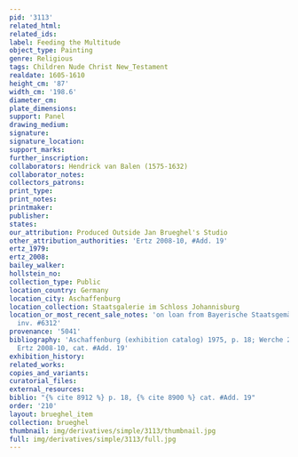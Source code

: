 ```yaml
---
pid: '3113'
related_html: 
related_ids: 
label: Feeding the Multitude
object_type: Painting
genre: Religious
tags: Children Nude Christ New_Testament
realdate: 1605-1610
height_cm: '87'
width_cm: '198.6'
diameter_cm: 
plate_dimensions: 
support: Panel
drawing_medium: 
signature: 
signature_location: 
support_marks: 
further_inscription: 
collaborators: Hendrick van Balen (1575-1632)
collaborator_notes: 
collectors_patrons: 
print_type: 
print_notes: 
printmaker: 
publisher: 
states: 
our_attribution: Produced Outside Jan Brueghel's Studio
other_attribution_authorities: 'Ertz 2008-10, #Add. 19'
ertz_1979: 
ertz_2008: 
bailey_walker: 
hollstein_no: 
collection_type: Public
location_country: Germany
location_city: Aschaffenburg
location_collection: Staatsgalerie im Schloss Johannisburg
location_or_most_recent_sale_notes: 'on loan from Bayerische Staatsgemäldesammlungen,
  inv. #6312'
provenance: '5041'
bibliography: 'Aschaffenburg (exhibition catalog) 1975, p. 18; Werche 2004, cat. #A25;
  Ertz 2008-10, cat. #Add. 19'
exhibition_history: 
related_works: 
copies_and_variants: 
curatorial_files: 
external_resources: 
biblio: "{% cite 8912 %} p. 18, {% cite 8900 %} cat. #Add. 19"
order: '210'
layout: brueghel_item
collection: brueghel
thumbnail: img/derivatives/simple/3113/thumbnail.jpg
full: img/derivatives/simple/3113/full.jpg
---
```

